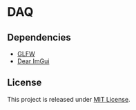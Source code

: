 # DAQ

## Dependencies

- [GLFW](https://github.com/glfw/glfw)
- [Dear ImGui](https://github.com/ocornut/imgui)

## License

This project is released under [MIT License](LICENSE).
